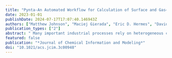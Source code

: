 ```yaml
---
title: "Pynta-An Automated Workflow for Calculation of Surface and Gas–Surface Kinetics"
date: 2023-01-01
publishDate: 2024-07-17T17:07:40.146943Z
authors: ["Matthew Johnson", "Maciej Gierada", "Eric D. Hermes", "David H. Bross", "Khachik Sargsyan", "Habib N. Najm", "Judit Zádor"]
publication_types: ["2"]
abstract: " Many important industrial processes rely on heterogeneous catalytic systems. However, given all possible catalysts and conditions of interest, it is impractical to optimize most systems experimentally. Automatically generated microkinetic models can be used to efficiently consider many catalysts and conditions. However, these microkinetic models require accurate estimation of many thermochemical and kinetic parameters. Manually calculating these parameters is tedious and error prone, involving many interconnected computations. We present Pynta, a workflow software for automating the calculation of surface and gas–surface reactions. Pynta takes the reactants, products, and atom maps for the reactions of interest, generates sets of initial guesses for all species and saddle points, runs all optimizations, frequency, and IRC calculations, and computes the associated thermochemistry and rate coefficients. It is able to consider all unique adsorption configurations for both adsorbates and saddle points, allowing it to handle high index surfaces and bidentate species. Pynta implements a new saddle point guess generation method called harmonically forced saddle point searching (HFSP). HFSP defines harmonic potentials based on the optimized adsorbate geometries and which bonds are breaking and forming that allow initial placements to be optimized using the GFN1-xTB semiempirical method to create reliable saddle point guesses. This method is reaction class agnostic and fast, allowing Pynta to consider all possible adsorbate site placements efficiently. We demonstrate Pynta on 11 diverse reactions involving monodenate, bidentate, and gas-phase species, many distinct reaction classes, and both a low and a high index facet of Cu. Our results suggest that it is very important to consider reactions between adsorbates adsorbed in all unique configurations for interadsorbate group transfers and reactions on high index surfaces. "
featured: false
publication: "*Journal of Chemical Information and Modeling*"
doi: "10.1021/acs.jcim.3c00948"
---
```


